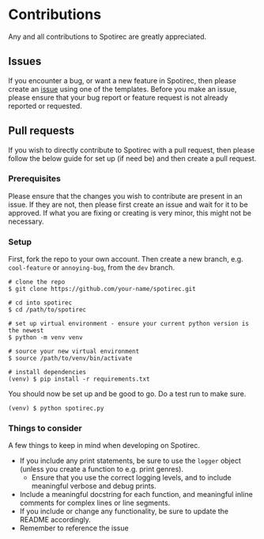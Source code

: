 # Contributions
Any and all contributions to Spotirec are greatly appreciated.

## Issues
If you encounter a bug, or want a new feature in Spotirec, then please create an [issue](https://github.com/Badgie/spotirec/issues) using one of the templates. Before you make an issue, please ensure that your bug report or feature request is not already reported or requested.

## Pull requests
If you wish to directly contribute to Spotirec with a pull request, then please follow the below guide for set up (if need be) and then create a pull request.

### Prerequisites
Please ensure that the changes you wish to contribute are present in an issue. If they are not, then please first create an issue and wait for it to be approved. If what you are fixing or creating is very minor, this might not be necessary.

### Setup
First, fork the repo to your own account. Then create a new branch, e.g. `cool-feature` or `annoying-bug`, from the `dev` branch.

```
# clone the repo
$ git clone https://github.com/your-name/spotirec.git

# cd into spotirec
$ cd /path/to/spotirec

# set up virtual environment - ensure your current python version is the newest
$ python -m venv venv

# source your new virtual environment
$ source /path/to/venv/bin/activate

# install dependencies
(venv) $ pip install -r requirements.txt
```
You should now be set up and be good to go. Do a test run to make sure.
```
(venv) $ python spotirec.py
```

### Things to consider
A few things to keep in mind when developing on Spotirec.

- If you include any print statements, be sure to use the `logger` object (unless you create a function to e.g. print genres).
    - Ensure that you use the correct logging levels, and to include meaningful verbose and debug prints.
- Include a meaningful docstring for each function, and meaningful inline comments for complex lines or line segments.
- If you include or change any functionality, be sure to update the README accordingly.
- Remember to reference the issue